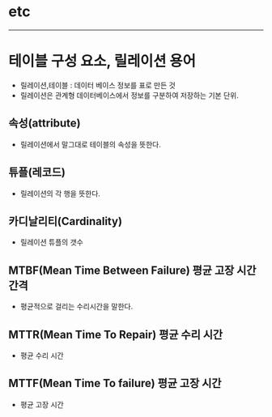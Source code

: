 # etc
--------------------------------------------
# 테이블 구성 요소, 릴레이션 용어
 - 릴레이션,테이블 : 데이터 베이스 정보를 표로 만든 것
 - 릴레이션은 관계형 데이터베이스에서 정보를 구분하여 저장하는 기본 단위.

## 속성(attribute)
 - 릴레이션에서 말그대로 테이블의 속성을 뜻한다.
 
## 튜플(레코드)
 - 릴레이션의 각 행을 뜻한다.
 
## 카디날리티(Cardinality)
 - 릴레이션 튜플의 갯수
 
## MTBF(Mean Time Between Failure) 평균 고장 시간 간격
 - 평균적으로 걸리는 수리시간을 말한다.
 
## MTTR(Mean Time To Repair) 평균 수리 시간
 - 평균 수리 시간

## MTTF(Mean Time To failure) 평균 고장 시간
 - 평균 고장 시간
 
